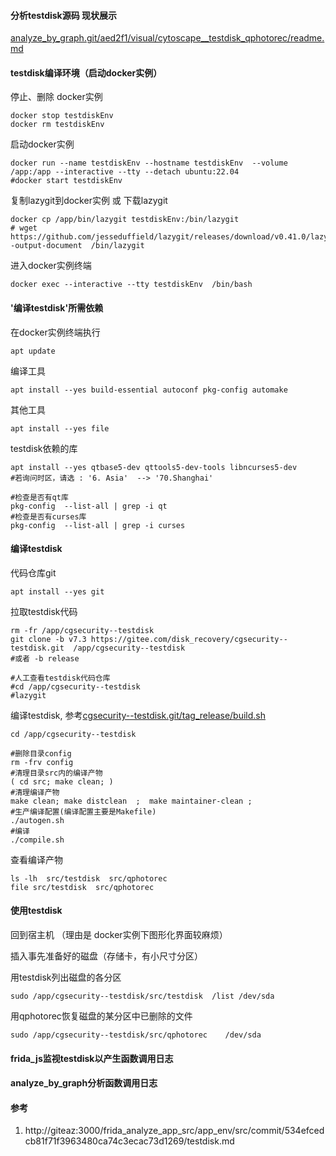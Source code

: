 #### 分析testdisk源码 现状展示

[analyze_by_graph.git/aed2f1/visual/cytoscape__testdisk_qphotorec/readme.md](http://giteaz:3000/frida_analyze_app_src/analyze_by_graph/src/commit/aed2f1cbe736f3f42e6a3a9db3075f50571f2589/visual/cytoscape__testdisk_qphotorec/readme.md)


#### testdisk编译环境（启动docker实例）
停止、删除 docker实例
```shell
docker stop testdiskEnv
docker rm testdiskEnv
```

启动docker实例
```shell
docker run --name testdiskEnv --hostname testdiskEnv  --volume /app:/app --interactive --tty --detach ubuntu:22.04
#docker start testdiskEnv
```

复制lazygit到docker实例 或 下载lazygit
```shell
docker cp /app/bin/lazygit testdiskEnv:/bin/lazygit
# wget https://github.com/jesseduffield/lazygit/releases/download/v0.41.0/lazygit_0.41.0_Linux_x86_64.tar.gz -output-document  /bin/lazygit
```

进入docker实例终端
```
docker exec --interactive --tty testdiskEnv  /bin/bash
```

#### '编译testdisk'所需依赖


在docker实例终端执行
```shell
apt update

```


编译工具
```shell
apt install --yes build-essential autoconf pkg-config automake
```

其他工具
```shell
apt install --yes file
```

testdisk依赖的库
```shell
apt install --yes qtbase5-dev qttools5-dev-tools libncurses5-dev 
#若询问时区，请选 : '6. Asia'  --> '70.Shanghai'

#检查是否有qt库
pkg-config  --list-all | grep -i qt
#检查是否有curses库
pkg-config  --list-all | grep -i curses
```

#### 编译testdisk

代码仓库git
```shell
apt install --yes git
```

拉取testdisk代码
```shell
rm -fr /app/cgsecurity--testdisk
git clone -b v7.3 https://gitee.com/disk_recovery/cgsecurity--testdisk.git  /app/cgsecurity--testdisk
#或者 -b release

#人工查看testdisk代码仓库
#cd /app/cgsecurity--testdisk
#lazygit
```
编译testdisk, 参考[cgsecurity--testdisk.git/tag_release/build.sh](https://gitee.com/disk_recovery/cgsecurity--testdisk/blob/tag_release/build.sh)
```shell
cd /app/cgsecurity--testdisk

#删除目录config
rm -frv config
#清理目录src内的编译产物
( cd src; make clean; )
#清理编译产物
make clean; make distclean  ;  make maintainer-clean ;
#生产编译配置(编译配置主要是Makefile)
./autogen.sh
#编译
./compile.sh
```

查看编译产物
```shell
ls -lh  src/testdisk  src/qphotorec
file src/testdisk  src/qphotorec
```

#### 使用testdisk
回到宿主机 （理由是 docker实例下图形化界面较麻烦） 

插入事先准备好的磁盘（存储卡，有小尺寸分区）

用testdisk列出磁盘的各分区
```
sudo /app/cgsecurity--testdisk/src/testdisk  /list /dev/sda
```

用qphotorec恢复磁盘的某分区中已删除的文件
```shell
sudo /app/cgsecurity--testdisk/src/qphotorec    /dev/sda
```

#### frida_js监视testdisk以产生函数调用日志


#### analyze_by_graph分析函数调用日志

#### 参考
1. http://giteaz:3000/frida_analyze_app_src/app_env/src/commit/534efcedcb81f71f3963480ca74c3ecac73d1269/testdisk.md